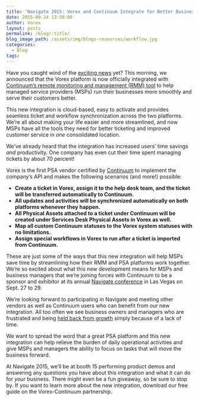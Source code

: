 ```yaml
---
title: 'Navigate 2015: Vorex and Continuum Integrate for Better Business Workflows and Customer Service'
date: 2015-09-24 13:58:00
author: Vorex
layout: posts
permalink: /blog/:title/
blog_image_path: /assets/img/blogs-resources/workflow.jpg
categories:
  - Blog
tags:  
---
```



Have you caught wind of the [exciting news](http://www.vorex.com/media/vorex-and-continuum-launch-platform-integration-to-streamline-ticketing-and-workflows-for-increased-time-savings-and-productivity/) yet? This morning, we announced that the Vorex platform is now officially integrated with [Continuum’s remote monitoring and management (RMM) tool](http://www.continuum.net/solutions) to help managed service providers (MSPs) run their businesses more smoothly and serve their customers better.

This new integration is cloud-based, easy to activate and provides seamless ticket and workflow synchronization across the two platforms. We’re all about making your life easier and more streamlined, and now MSPs have all the tools they need for better ticketing and improved customer service in *one* consolidated location.

We’ve already heard that the integration has increased users’ time savings *and* productivity. One company has even cut their time spent managing tickets by about 70 percent!

Vorex is the first PSA vendor certified by [Continuum](http://www.continuum.net/) to implement the company’s API and makes the following scenarios (and more!) possible:

*  **Create a ticket in Vorex, assign it to the help desk team, and the ticket will be transferred automatically to Continuum.**
*  **All updates and activities will be synchronized automatically on both platforms whenever they happen.**
*  **All Physical Assets attached to a ticket under Continuum will be created under Services Desk Physical Assets in Vorex as well.**
*  **Map all custom Continuum statuses to the Vorex system statuses with no limitations.**
*  **Assign special workflows in Vorex to run after a ticket is imported from Continuum.**

These are just some of the ways that this new integration will help MSPs save time by streamlining how their RMM and PSA platforms work together. We’re so excited about what this new development means for MSPs and business managers that we’re joining forces with Continuum to be a sponsor and exhibitor at its annual [Navigate conference](http://www.continuum.net/navigate2015) in Las Vegas on Sept. 27 to 29.

We’re looking forward to participating in Navigate and meeting other vendors as well as Continuum users who can benefit from our new integration. All too often we see business owners and managers who are frustrated and being [held back from growth](http://vorex.hs-sites.com/the-msp-growth-problem-how-to-surpass-industry-expectations?__hstc=100746398.bd88e146958c2246c94c33026b36c13e.1421778420298.1442499482125.1442514549861.184&amp;__hssc=100746398.4.1442514549861&amp;__hsfp=2117633929) simply because of a lack of time.

We want to spread the word that a great PSA platform and this new integration can help relieve the burden of daily operational activities and give MSPs and managers the ability to focus on tasks that will move the business forward.

At Navigate 2015, we’ll be at booth 15 performing product demos and answering any questions you have about this integration and what it can do for *your* business. There might even be a fun giveaway, so be sure to stop by. If you want to learn more about the new integration, download our free guide on the Vorex-Continuum partnership.
